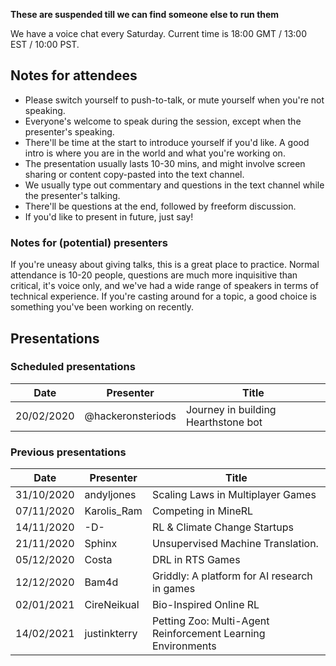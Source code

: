 **These are suspended till we can find someone else to run them**

We have a voice chat every Saturday. Current time is 18:00 GMT / 13:00 EST / 10:00 PST. 

## Notes for attendees
 * Please switch yourself to push-to-talk, or mute yourself when you're not speaking.
 * Everyone's welcome to speak during the session, except when the presenter's speaking. 
 * There'll be time at the start to introduce yourself if you'd like. A good intro is where you are in the world and what you're working on. 
 * The presentation usually lasts 10-30 mins, and might involve screen sharing or content copy-pasted into the text channel. 
 * We usually type out commentary and questions in the text channel while the presenter's talking.
 * There'll be questions at the end, followed by freeform discussion.
 * If you'd like to present in future, just say!

### Notes for (potential) presenters
If you're uneasy about giving talks, this is a great place to practice. Normal attendance is 10-20 people, questions are much more inquisitive than critical, it's voice only, and we've had a wide range of speakers in terms of technical experience. If you're casting around for a topic, a good choice is something you've been working on recently.

## Presentations

### Scheduled presentations

| Date | Presenter | Title |
|------|-----------|-------|
| 20/02/2020 | @hackeronsteriods | Journey in building Hearthstone bot|

### Previous presentations
| Date | Presenter | Title |
|------|-----------|-------|
|31/10/2020| andyljones | Scaling Laws in Multiplayer Games |
|07/11/2020| Karolis_Ram | Competing in MineRL|
|14/11/2020| -D- | RL & Climate Change Startups|
|21/11/2020| Sphinx | Unsupervised Machine Translation.|
|05/12/2020| Costa | DRL in RTS Games|
|12/12/2020| Bam4d | Griddly: A platform for AI research in games |
|02/01/2021| CireNeikual | Bio-Inspired Online RL|
|14/02/2021| justinkterry | Petting Zoo: Multi-Agent Reinforcement Learning Environments|
